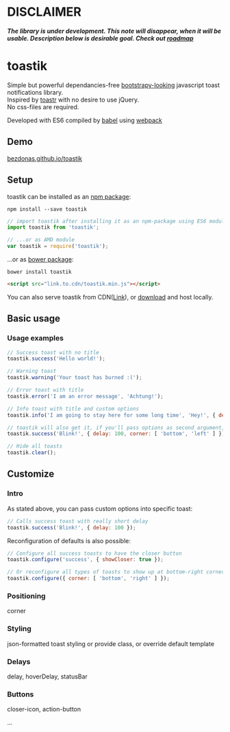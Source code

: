 # DISCLAIMER
___The library is under development. This note will disappear, when it will be usable. Description below is desirable goal. Check out [roadmap](https://github.com/bezdonas/toastik/wiki/Roadmap)___


# toastik
Simple but powerful dependancies-free [bootstrapy-looking](http://getbootstrap.com/components/#alerts) javascript toast notifications library.  
Inspired by [toastr](https://github.com/CodeSeven/toastr) with no desire to use jQuery.  
No css-files are required.

Developed with ES6 compiled by [babel](https://babeljs.io) using [webpack](https://webpack.github.io/)

## Demo
[bezdonas.github.io/toastik](bezdonas.github.io/toastik)

## Setup

toastik can be installed as an [npm package](https://www.npmjs.com/package/toastik):
```shell
npm install --save toastik
```
```javascript
// import toastik after installing it as an npm-package using ES6 modules
import toastik from 'toastik';

// ...or as AMD module
var toastik = require('toastik');
```
...or as [bower package](https://link.to.bower.package):
```shell
bower install toastik
```
```html
<script src="link.to.cdn/toastik.min.js"></script>
```
You can also serve toastik from CDN([Link](https://link.to.cdn)), or [download](https://link.to.direct.download) and host locally.

## Basic usage

### Usage examples
```javascript
// Success toast with no title
toastik.success('Hello world!');

// Warning toast
toastik.warning('Your toast has burned :(');

// Error toast with title
toastik.error('I am an error message', 'Achtung!');

// Info toast with title and custom options
toastik.info('I am going to stay here for some long time', 'Hey!', { delay: 100500 });

// toastik will also get it, if you'll pass options as second argument, without title
toastik.success('Blink!', { delay: 100, corner: [ 'bottom', 'left' ] });

// Hide all toasts
toastik.clear();
```

## Customize

### Intro
As stated above, you can pass custom options into specific toast:
```javascript
// Calls success toast with really short delay
toastik.success('Blink!', { delay: 100 });
```
Reconfiguration of defaults is also possible:
```javascript
// Configure all success toasts to have the closer button
toastik.configure('success', { showCloser: true });

// Or reconfigure all types of toasts to show up at bottom-right corner
toastik.configure({ corner: [ 'bottom', 'right' ] });
```

### Positioning
corner

### Styling
json-formatted toast styling or provide class, or override default template

### Delays
delay, hoverDelay, statusBar

### Buttons
closer-icon, action-button

...
